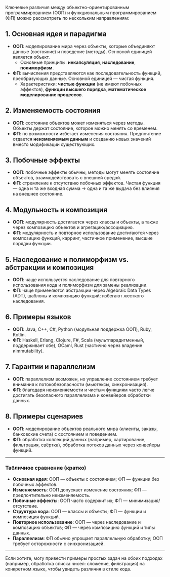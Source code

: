Ключевые различия между объектно-ориентированным программированием (ООП) и функциональным программированием (ФП) можно рассмотреть по нескольким направлениям:

## 1. Основная идея и парадигма
- **ООП**: моделирование мира через объекты, которые объединяют данные (состояние) и поведение (методы). Основной единицей является объект.
  - Основные принципы: **инкапсуляция**, **наследование**, **полиморфизм**.
- **ФП**: вычисления представляются как последовательность функций, преобразующих данные. Основной единицей — чистая функция.
  - Характеристики: **чистые функции** (не имеют побочных эффектов), **функции высшего порядка**, **математическое моделирование процессов**.

## 2. Изменяемость состояния
- **ООП**: состояние объектов может изменяться через методы. Объекты держат состояние, которое можно менять со временем.
- **ФП**: по возможности избегает изменения состояния. Предпочтение отдается **неизменяемым данным** и созданию новых значений вместо модификации существующих.

## 3. Побочные эффекты
- **ООП**: побочные эффекты обычны, методы могут менять состояние объектов, взаимодействовать с внешней средой.
- **ФП**: стремление к отсутствию побочных эффектов. Чистая функция — одна и та же входная сумма → одна и та же выдача без влияния на внешнее состояние.

## 4. Модульность и композиция
- **ООП**: модулярность достигается через классы и объекты, а также через композицию объектов и агрегацию/ассоциацию.
- **ФП**: модулярность и повторное использование достигаются через композицию функций, карринг, частичное применение, высшие порядки функции.

## 5. Наследование и полиморфизм vs. абстракции и композиция
- **ООП**: чаще используется наследование для повторного использования кода и полиморфизм для замены реализации.
- **ФП**: чаще применяются абстракции через Algebraic Data Types (ADT), шаблоны и композицию функций; избегают жесткого наследования.

## 6. Примеры языков
- **ООП**: Java, C++, C#, Python (модульная поддержка ООП), Ruby, Kotlin.
- **ФП**: Haskell, Erlang, Clojure, F#, Scala (мультпарадигменный, поддерживает обе), OCaml, Rust (частично через владение иimmutability).

## 7. Гарантии и параллелизм
- **ООП**: параллелизм возможен, но управление состоянием требует внимания к потокобезопасности (мьютексы, синхронизация).
- **ФП**: благодаря неизменяемости и чистым функциям часто легче достигать безопасного параллелизма и конвейеров обработки данных.

## 8. Примеры сценариев
- **ООП**: моделирование объектов реального мира (клиенты, заказы, банковские счета) с состоянием и поведением.
- **ФП**: обработка коллекций данных (например, картирование, фильтрация, свёртка), обработка потоков данных через конвейеры функций.

---

### Табличное сравнение (кратко)

- **Основная идея**: ООП — объекты с состоянием; ФП — функции без побочных эффектов.
- **Изменяемость**: ООП допускает изменение состояния; ФП — предпочтительно неизменяемость.
- **Побочные эффекты**: ООП часто содержит их; ФП — минимизация/отсутствие.
- **Структура кода**: ООП — классы и объекты; ФП — функции и композиция функций.
- **Повторное использование**: ООП — через наследование и композицию объектов; ФП — через композицию функций и типы данных.
- **Параллелизм**: ФП обычно упрощает параллельную обработку; ООП требует осторожности с синхронизацией.

---

Если хотите, могу привести примеры простых задач на обоих подходах (например, обработка списка чисел: сложение, фильтрация) на конкретном языке, чтобы увидеть различия в стиле кода.
